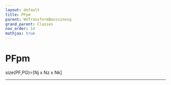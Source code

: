 ```yaml
---
layout: default
title: PFpm
parent: WVTransformBoussinesq
grand_parent: Classes
nav_order: 14
mathjax: true
---
```


#  PFpm

size(PF,PG)=[Nj x Nz x Nk]


---

